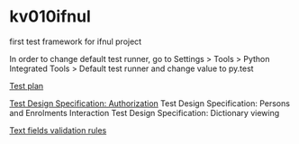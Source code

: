 # kv010ifnul

first test framework for ifnul project

In order to change default test runner, go to Settings > Tools > Python Integrated Tools > Default test runner and change value to py.test

[Test plan](https://drive.google.com/file/d/0B-eCYJHMa12ebE1nMnAxTXF1M3c/view?usp=sharing) 

[Test Design Specification: Authorization](https://docs.google.com/document/d/1lkLuqq6MHeWO0gqJrZMV9JMiaaWA8X23TLmgs6UcW5M/edit?usp=sharing)
Test Design Specification: Persons and Enrolments Interaction
Test Design Specification: Dictionary viewing


[Text fields validation rules](https://docs.google.com/document/d/1E6WnUKA8GEU1loQV5hlfP4bqyW5IpJAdd-OHXV4wQcs/edit?usp=sharing)

